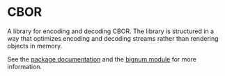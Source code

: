 # CBOR

A library for encoding and decoding CBOR. The library is structured in a way that optimizes encoding and decoding streams rather than rendering objects in memory.

See the [package documentation](doc/cbor.txt) and the [bignum module](src/cbor/bignum.nim) for more information.
